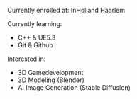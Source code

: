 Currently enrolled at: InHolland Haarlem

Currently learning:
<ul>
  <li>C++ & UE5.3 </li>
  <li>Git & Github</li>
</ul>

Interested in:
<ul>
  <li>3D Gamedevelopment </li>
  <li>3D Modeling (Blender)</li>
  <li>AI Image Generation (Stable Diffusion)</li>
</ul>

<!--
**Zhalmor/Zhalmor** is a ✨ _special_ ✨ repository because its `README.md` (this file) appears on your GitHub profile.

Here are some ideas to get you started:

- 🔭 I’m currently working on ...
- 🌱 I’m currently learning ...
- 👯 I’m looking to collaborate on ...
- 🤔 I’m looking for help with ...
- 💬 Ask me about ...
- 📫 How to reach me: ...
- 😄 Pronouns: ...
- ⚡ Fun fact: ...
-->
